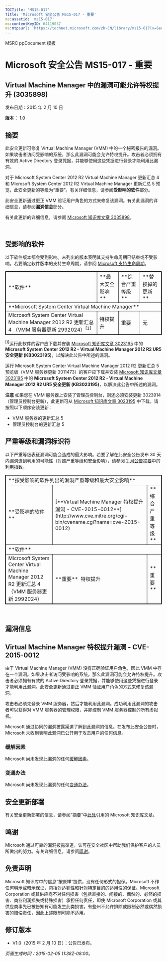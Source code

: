 ```yaml
---
TOCTitle: 'MS15-017'
Title: 'Microsoft 安全公告 MS15-017 - 重要'
ms:assetid: 'ms15-017'
ms:contentKeyID: 64119037
ms:mtpsurl: 'https://technet.microsoft.com/zh-CN/library/ms15-017(v=Security.10)'
---
```


MSRC ppDocument 模板

Microsoft 安全公告 MS15-017 - 重要
==================================

Virtual Machine Manager 中的漏洞可能允许特权提升 (3035898)
----------------------------------------------------------

发布日期：2015 年 2 月 10 日

**版本：** 1.0

摘要
----

此安全更新可修复 Virtual Machine Manager (VMM) 中的一个秘密报告的漏洞。如果攻击者访问受影响的系统，那么此漏洞可能会允许特权提升。攻击者必须拥有有效的 Active Directory 登录凭据，并能够使用这些凭据进行登录才能利用此漏洞。

对于 Microsoft System Center 2012 R2 Virtual Machine Manager 更新汇总 4 和 Microsoft System Center 2012 R2 Virtual Machine Manager 更新汇总 5 预览，此安全更新的等级为“重要”。有关详细信息，请参阅**受影响的软件**部分。

此安全更新通过更正 VMM 验证用户角色的方式来修复该漏洞。有关此漏洞的详细信息，请参阅**漏洞信息**部分。

有关此更新的详细信息，请参阅 [Microsoft 知识库文章 3035898](https://support.microsoft.com/kb/3035898/zh-cn)。

 

受影响的软件
------------

以下软件版本都会受到影响。未列出的版本表明其支持生命周期已结束或不受影响。若要确定软件版本的支持生命周期，请参阅 [Microsoft 支持生命周期](http://go.microsoft.com/fwlink/?linkid=21742)。

<p> </p>
<table style="border:1px solid black;">
<tr>
<td style="border:1px solid black;">
**软件**

</td>
<td style="border:1px solid black;">
**最大安全影响**

</td>
<td style="border:1px solid black;">
**综合严重等级**

</td>
<td style="border:1px solid black;">
**替换掉的更新**

</td>
</tr>
<tr>
<td style="border:1px solid black;" colspan="4">
**Microsoft System Center Virtual Machine Manager**

</td>
</tr>
<tr>
<td style="border:1px solid black;">
Microsoft System Center Virtual Machine Manager 2012 R2 更新汇总 4  
（VMM 服务器更新 2992024）<sup>[1]</sup>

</td>
<td style="border:1px solid black;">
特权提升

</td>
<td style="border:1px solid black;">
重要

</td>
<td style="border:1px solid black;">
无

</td>
</tr>
</table>

<sup>[1]</sup>运行此软件的客户应下载并安装 [Microsoft 知识库文章 3023195](http://support.microsoft.com/kb/3023195/zh-cn) 中的 **Microsoft System Center 2012 R2 - Virtual Machine Manager 2012 R2 UR5 安全更新 (KB3023195)**，以解决此公告中所述的漏洞。

运行 Microsoft System Center Virtual Machine Manager 2012 R2 更新汇总 5 预览版（VMM 服务器更新 3011473）的客户应下载并安装 [Microsoft 知识库文章 3023195](http://support.microsoft.com/kb/3023195/zh-cn) 中的 **Microsoft System Center 2012 R2 - Virtual Machine Manager 2012 R2 UR5 安全更新 (KB3023195)**，以解决此公告中所述的漏洞。

**注意** 如果您在 VMM 服务器上安装了管理员控制台，则还必须安装更新 3023914（管理员控制台更新），此更新可从 [Microsoft 知识库文章 3023195](http://support.microsoft.com/kb/3023195/zh-cn) 中下载。请按照以下顺序安装更新：

-   VMM 服务器的更新汇总 5
-   管理员控制台的更新汇总 5

严重等级和漏洞标识符
--------------------

以下严重等级表征漏洞可能会造成的最大影响。若要了解在此安全公告发布 30 天内漏洞遭到利用的可能性（对照严重等级和安全影响），请参阅 [2 月公告摘要](https://technet.microsoft.com/zh-cn/library/security/ms15-feb)中的利用指数。

<p> </p>
<table style="border:1px solid black;">
<tr>
<td style="border:1px solid black;" colspan="3">
**按受影响的软件列出的漏洞严重等级和最大安全影响**

</td>
</tr>
<tr>
<td style="border:1px solid black;">
**受影响的软件**

</td>
<td style="border:1px solid black;">
[**Virtual Machine Manager 特权提升漏洞 - CVE-2015-0012**](http://www.cve.mitre.org/cgi-bin/cvename.cgi?name=cve-2015-0012)

</td>
<td style="border:1px solid black;">
**综合严重等级**

</td>
</tr>
<tr>
<td style="border:1px solid black;" colspan="3">
**软件**

</td>
</tr>
<tr>
<td style="border:1px solid black;">
Microsoft System Center Virtual Machine Manager 2012 R2 更新汇总 4  
（VMM 服务器更新 2992024）

</td>
<td style="border:1px solid black;">
**重要**   
特权提升

</td>
<td style="border:1px solid black;">
**重要**

</td>
</tr>
</table>

 

漏洞信息
--------

Virtual Machine Manager 特权提升漏洞 - CVE-2015-0012
----------------------------------------------------

由于 Virtual Machine Manager (VMM) 没有正确验证用户角色，因此 VMM 中存在一个漏洞。如果攻击者访问受影响的系统，那么此漏洞可能会允许特权提升。攻击者必须拥有有效的 Active Directory 登录凭据，并能够使用这些凭据进行登录才能利用此漏洞。此安全更新通过更正 VMM 验证用户角色的方式来修复该漏洞。

攻击者必须先登录 VMM 服务器，然后才能利用此漏洞。成功利用此漏洞的攻击者可以获得对 VMM 服务器的管理权限，并能控制 VMM 服务器控制的所有虚拟机。

Microsoft 通过协同的漏洞披露渠道了解到此漏洞的信息。在发布此安全公告时，Microsoft 未收到表明此漏洞已公开用于攻击用户的任何信息。

### 缓解因素

Microsoft 尚未发现此漏洞的任何[缓解因素](https://technet.microsoft.com/zh-cn/library/security/dn848375.aspx)。

### 变通办法

Microsoft 尚未发现此漏洞的任何[变通办法](https://technet.microsoft.com/zh-cn/library/security/dn848375.aspx)。

安全更新部署
------------

有关安全更新部署的信息，请参阅“摘要”中[此处](#kbarticle)引用的 Microsoft 知识库文章。

鸣谢
----

Microsoft 通过可靠的漏洞披露渠道，认可在安全社区中帮助我们保护客户的人员所做出的努力。有关详细信息，请参阅[鸣谢](https://technet.microsoft.com/zh-cn/library/security/dn903755.aspx)。

免责声明
--------

Microsoft 知识库中的信息“按原样”提供，没有任何形式的担保。Microsoft 不作任何明示或暗示保证，包括对适销性和针对特定目的的适用性的保证。Microsoft Corporation 或其供应商不对任何损害（包括直接的、间接的、偶然的、必然的损害、商业利润损失或特殊损害）承担任何责任，即使 Microsoft Corporation 或其供应商事先已被告知有可能发生此类损害。有些州不允许排除或限制必然或偶然损害的赔偿责任，因此上述限制可能不适用。

修订版本
--------

-   V1.0（2015 年 2 月 10 日）：公告已发布。

*页面生成时间：2015-02-05 11:38Z-08:00。*
